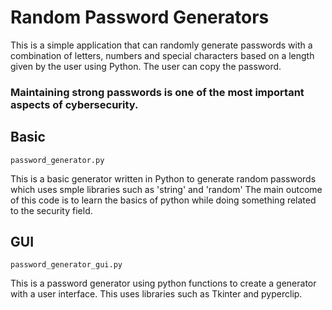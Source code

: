 # Random Password Generators

This is a simple application that can randomly generate passwords with a combination of letters, numbers and special characters based on a length given by the user using Python. The user can copy the password.

### Maintaining strong passwords is one of the most important aspects of cybersecurity. 

## Basic
`password_generator.py`

This is a basic generator written in Python to generate random passwords which uses smple libraries such as 'string' and 'random'
The main outcome of this code is to learn the basics of python while doing something related to the security field. 

## GUI
`password_generator_gui.py`

This is a password generator using python functions to create a generator with a user interface. This uses libraries such as Tkinter and pyperclip.
